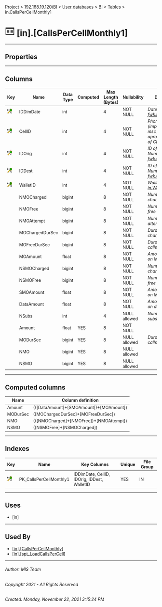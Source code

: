 #### 

[Project](../../../../index.md) > [192.168.19.120\\BI](../../../index.md) > [User databases](../../index.md) > [BI](../index.md) > [Tables](Tables.md) > in.CallsPerCellMonthly1

# ![Tables](../../../../Images/Table32.png) [in].[CallsPerCellMonthly1]

---

## <a name="#properties"></a>Properties



---

## <a name="#columns"></a>Columns

| Key | Name | Data Type | Computed | Max Length (Bytes) | Nullability | Description |
|---|---|---|---|---|---|---|
| [![Cluster Primary Key PK_CallsPerCellMonthly1: IDDimDate\CellID\IDOrig\IDDest\WalletID](../../../../Images/pkcluster.png)](#indexes) | IDDimDate | int |  | 4 | NOT NULL | _Date ID (see [fwk.DimDate](DimDate.md))_ |
| [![Cluster Primary Key PK_CallsPerCellMonthly1: IDDimDate\CellID\IDOrig\IDDest\WalletID](../../../../Images/pkcluster.png)](#indexes) | CellID | int |  | 4 | NOT NULL | _Phone IMEI (imported from msc from aproximated time of CDR)_ |
| [![Cluster Primary Key PK_CallsPerCellMonthly1: IDDimDate\CellID\IDOrig\IDDest\WalletID](../../../../Images/pkcluster.png)](#indexes) | IDOrig | int |  | 4 | NOT NULL | _ID of the Calling Number (see [fwk.CallsOrigDest](CallsOrigDest.md))_ |
| [![Cluster Primary Key PK_CallsPerCellMonthly1: IDDimDate\CellID\IDOrig\IDDest\WalletID](../../../../Images/pkcluster.png)](#indexes) | IDDest | int |  | 4 | NOT NULL | _ID of the Called Number (see [fwk.CallsOrigDest](CallsOrigDest.md))_ |
| [![Cluster Primary Key PK_CallsPerCellMonthly1: IDDimDate\CellID\IDOrig\IDDest\WalletID](../../../../Images/pkcluster.png)](#indexes) | WalletID | int |  | 4 | NOT NULL | _Wallet ID (see [in.WalletTypes](WalletTypes.md))_ |
|  | NMOCharged | bigint |  | 8 | NOT NULL | _Number of MO charged calls_ |
|  | NMOFree | bigint |  | 8 | NOT NULL | _Number of MO free calls_ |
|  | NMOAttempt | bigint |  | 8 | NOT NULL | _Number of MO attempts calls_ |
|  | MOChargedDurSec | bigint |  | 8 | NOT NULL | _Duration of charged calls_ |
|  | MOFreeDurSec | bigint |  | 8 | NOT NULL | _Duration of free calls_ |
|  | MOAmount | float |  | 8 | NOT NULL | _Amount charged on MO calls_ |
|  | NSMOCharged | bigint |  | 8 | NOT NULL | _Number of MO charged sms_ |
|  | NSMOFree | bigint |  | 8 | NOT NULL | _Number of MO free sms_ |
|  | SMOAmount | float |  | 8 | NOT NULL | _Amount charged on MO sms_ |
|  | DataAmount | float |  | 8 | NOT NULL | _Amount charged on data_ |
|  | NSubs | int |  | 4 | NULL allowed | _Number of subscribers_ |
|  | Amount | float | YES | 8 | NOT NULL |  |
|  | MODurSec | bigint | YES | 8 | NULL allowed | _Duration of MO calls_ |
|  | NMO | bigint | YES | 8 | NULL allowed |  |
|  | NSMO | bigint | YES | 8 | NULL allowed |  |


---

## <a name="#computedcolumns"></a>Computed columns

| Name | Column definition |
|---|---|
| Amount | (([DataAmount]+[SMOAmount])+[MOAmount]) |
| MODurSec | ([MOChargedDurSec]+[MOFreeDurSec]) |
| NMO | (([NMOCharged]+[NMOFree])+[NMOAttempt]) |
| NSMO | ([NSMOFree]+[NSMOCharged]) |


---

## <a name="#indexes"></a>Indexes

| Key | Name | Key Columns | Unique | File Group |
|---|---|---|---|---|
| [![Cluster Primary Key PK_CallsPerCellMonthly1: IDDimDate\CellID\IDOrig\IDDest\WalletID](../../../../Images/pkcluster.png)](#indexes) | PK_CallsPerCellMonthly1 | IDDimDate, CellID, IDOrig, IDDest, WalletID | YES | IN |


---

## <a name="#uses"></a>Uses

* [in]


---

## <a name="#usedby"></a>Used By

* [[in].[CallsPerCellMonthly]](../Views/CallsPerCellMonthly.md)
* [[in].[spt_LoadCallsPerCell]](../Programmability/Stored_Procedures/spt_LoadCallsPerCell.md)


---

###### Author:  MIS Team

###### Copyright 2021 - All Rights Reserved

###### Created: Monday, November 22, 2021 3:15:24 PM

